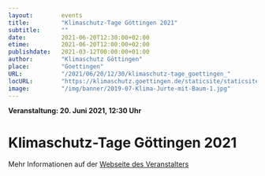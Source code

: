 ```yaml
---
layout:        events
title:         "Klimaschutz-Tage Göttingen 2021"
subtitle:      ""
date:          2021-06-20T12:30:00+02:00
etime:         2021-06-20T12:00:00+02:00
publishdate:   2021-03-12T00:00:00+01:00
author:        "Klimaschutz Göttingen"
place:         "Goettingen"
URL:           "/2021/06/20/12/30/klimaschutz-tage_goettingen_"
locURL:        "https://klimaschutz.goettingen.de/staticsite/staticsite.php?menuid=267&topmenu=14"
image:         "/img/banner/2019-07-Klima-Jurte-mit-Baum-1.jpg"
---
```


**Veranstaltung: 20. Juni 2021, 12:30 Uhr**

Klimaschutz-Tage Göttingen 2021
===========



Mehr Informationen auf der [Webseite des Veranstalters](https://klimaschutz.goettingen.de/staticsite/staticsite.php?menuid=267&topmenu=14)

